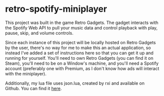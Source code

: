 # retro-spotify-miniplayer
This project was built in the game Retro Gadgets. The gadget interacts with the Spotify Web API to pull your music data and control playback with play, pause, skip, and volume controls. 

Since each instance of this project will be locally hosted on Retro Gadgets by the user, there's no way for me to make this an actual application, so instead I've added a set of instructions here so that you can get it up and running for yourself.
You'll need to own Retro Gadgets (you can find it on Steam), you'll need to be on a Window's machine, and you'll need a Spotify account (preferably one with Premium, as I don't know how ads will interact with the miniplayer).

Additionally, my lua file uses json.lua, created by rxi and available on Github. You can find it [here](https://github.com/rxi/json.lua/blob/master/json.lua).
